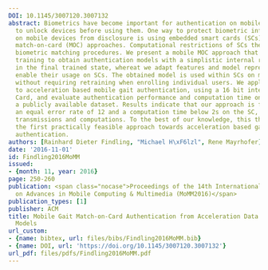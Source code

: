 ```yaml
---
DOI: 10.1145/3007120.3007132
abstract: Biometrics have become important for authentication on mobile devices, e.g.
  to unlock devices before using them. One way to protect biometric information stored
  on mobile devices from disclosure is using embedded smart cards (SCs) with biometric
  match-on-card (MOC) approaches. Computational restrictions of SCs thereby also limit
  biometric matching procedures. We present a mobile MOC approach that uses offline
  training to obtain authentication models with a simplistic internal representation
  in the final trained state, whereat we adapt features and model representation to
  enable their usage on SCs. The obtained model is used within SCs on mobile devices
  without requiring retraining when enrolling individual users. We apply our approach
  to acceleration based mobile gait authentication, using a 16 bit integer range Java
  Card, and evaluate authentication performance and computation time on the SC using
  a publicly available dataset. Results indicate that our approach is feasible with
  an equal error rate of 12 and a computation time below 2s on the SC, including data
  transmissions and computations. To the best of our knowledge, this thereby represents
  the first practically feasible approach towards acceleration based gait match-on-card
  authentication.
authors: [Rainhard Dieter Findling, "Michael H\xF6lzl", Rene Mayrhofer]
date: '2016-11-01'
id: Findling2016MoMM
issued:
- {month: 11, year: 2016}
page: 250-260
publication: <span class="nocase">Proceedings of the 14th International Conference
  on Advances in Mobile Computing & Multimedia (MoMM2016)</span>
publication_types: [1]
publisher: ACM
title: Mobile Gait Match-on-Card Authentication from Acceleration Data with Offline-Simplified
  Models
url_custom:
- {name: bibtex, url: files/bibs/Findling2016MoMM.bib}
- {name: DOI, url: 'https://doi.org/10.1145/3007120.3007132'}
url_pdf: files/pdfs/Findling2016MoMM.pdf
---
```

